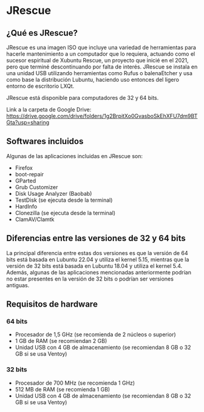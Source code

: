 # JRescue

## ¿Qué es JRescue?

JRescue es una imagen ISO que incluye una variedad de herramientas para hacerle mantenimiento a un computador que lo requiera, actuando como el sucesor espiritual de Xubuntu Rescue, un proyecto que inicié en el 2021, pero que terminé descontinuando por falta de interés. JRescue se instala en una unidad USB utilizando herramientas como Rufus o balenaEtcher y usa como base la distribución Lubuntu, haciendo uso entonces del ligero entorno de escritorio LXQt.

JRescue está disponible para computadores de 32 y 64 bits.

Link a la carpeta de Google Drive: https://drive.google.com/drive/folders/1g2BrpitXo0GvasboSkEhXFU7dm9BTGta?usp=sharing

## Softwares incluidos

Algunas de las aplicaciones incluidas en JRescue son:

- Firefox
- boot-repair
- GParted
- Grub Customizer
- Disk Usage Analyzer (Baobab)
- TestDisk (se ejecuta desde la terminal)
- HardInfo
- Clonezilla (se ejecuta desde la terminal)
- ClamAV/Clamtk

## Diferencias entre las versiones de 32 y 64 bits

La principal diferencia entre estas dos versiones es que la versión de 64 bits está basada en Lubuntu 22.04 y utiliza el kernel 5.15, mientras que la versión de 32 bits está basada en Lubuntu 18.04 y utiliza el kernel 5.4. Además, algunas de las aplicaciones mencionadas anteriormente podrían no estar presentes en la versión de 32 bits o podrían ser versiones antiguas.

## Requisitos de hardware

### 64 bits

- Procesador de 1,5 GHz (se recomienda de 2 núcleos o superior)
- 1 GB de RAM (se recomiendan 2 GB)
- Unidad USB con 4 GB de almacenamiento (se recomiendan 8 GB o 32 GB si se usa Ventoy)

### 32 bits

- Procesador de 700 MHz (se recomienda 1 GHz)
- 512 MB de RAM (se recomienda 1 GB)
- Unidad USB con 4 GB de almacenamiento (se recomiendan 8 GB o 32 GB si se usa Ventoy)

